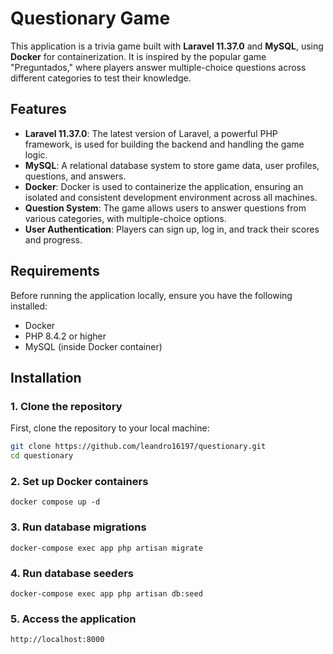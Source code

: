 # Questionary Game

This application is a trivia game built with **Laravel 11.37.0** and **MySQL**, using **Docker** for containerization. It is inspired by the popular game "Preguntados," where players answer multiple-choice questions across different categories to test their knowledge.

## Features

- **Laravel 11.37.0**: The latest version of Laravel, a powerful PHP framework, is used for building the backend and handling the game logic.
- **MySQL**: A relational database system to store game data, user profiles, questions, and answers.
- **Docker**: Docker is used to containerize the application, ensuring an isolated and consistent development environment across all machines.
- **Question System**: The game allows users to answer questions from various categories, with multiple-choice options.
- **User Authentication**: Players can sign up, log in, and track their scores and progress.

## Requirements

Before running the application locally, ensure you have the following installed:

- Docker
- PHP 8.4.2 or higher
- MySQL (inside Docker container)

## Installation

### 1. Clone the repository
First, clone the repository to your local machine:

```bash
git clone https://github.com/leandro16197/questionary.git
cd questionary
```
### 2. Set up Docker containers
    docker compose up -d

### 3. Run database migrations
    docker-compose exec app php artisan migrate
### 4. Run database seeders 
    docker-compose exec app php artisan db:seed
### 5. Access the application
    http://localhost:8000
